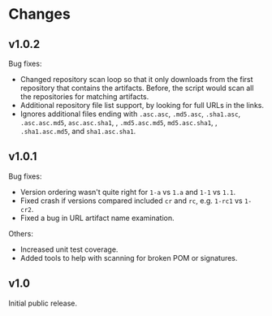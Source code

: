 # Changes

## v1.0.2

Bug fixes:

* Changed repository scan loop so that it only downloads from the first repository that contains the artifacts.  Before, the script would scan all the repositories for matching artifacts.
* Additional repository file list support, by looking for full URLs in the links.
* Ignores additional files ending with `.asc.asc`, `.md5.asc`, `.sha1.asc`, `.asc.asc.md5`, `asc.asc.sha1`, , `.md5.asc.md5`, `md5.asc.sha1`, , `.sha1.asc.md5`, and `sha1.asc.sha1`.


## v1.0.1

Bug fixes:

* Version ordering wasn't quite right for `1-a` vs `1.a` and `1-1` vs `1.1`.
* Fixed crash if versions compared included `cr` and `rc`, e.g. `1-rc1` vs `1-cr2`.
* Fixed a bug in URL artifact name examination.

Others:

* Increased unit test coverage.
* Added tools to help with scanning for broken POM or signatures.


## v1.0

Initial public release.
